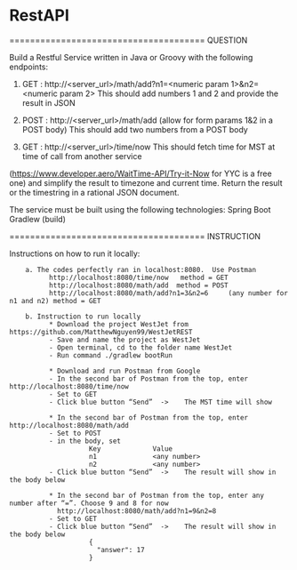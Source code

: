 # RestAPI
====================================== QUESTION

Build a Restful Service written in Java or Groovy with the following endpoints:

1.	GET : http://<server_url>/math/add?n1=<numeric param 1>&n2=<numeric param 2> 
                This should add numbers 1 and 2 and provide the result in JSON

2.	POST : http://<server_url>/math/add (allow for form params 1&2 in a POST body) 
                This should add two numbers from a POST body

3.	GET : http://<server_url>/time/now 
                This should fetch time for MST at time of call from another service 

(https://www.developer.aero/WaitTime-API/Try-it-Now 
for YYC is a free one) and simplify the result to timezone and current time. 
Return the result or the timestring in a rational JSON document.

The service must be built using the following technologies:
Spring Boot 
Gradlew (build)


====================================== INSTRUCTION

Instructions on how to run it locally:

        a. The codes perfectly ran in localhost:8080.  Use Postman
              http://localhost:8080/time/now   method = GET
              http://localhost:8080/math/add  method = POST
              http://localhost:8080/math/add?n1=3&n2=6     (any number for n1 and n2) method = GET
              
        b. Instruction to run locally
              * Download the project WestJet from https://github.com/MatthewNguyen99/WestJetREST
              - Save and name the project as WestJet
              - Open terminal, cd to the folder name WestJet 
              - Run command ./gradlew bootRun
              
              * Download and run Postman from Google
              - In the second bar of Postman from the top, enter http://localhost:8080/time/now
              - Set to GET
              - Click blue button “Send”  ->	The MST time will show 
              
              * In the second bar of Postman from the top, enter http://localhost:8080/math/add
              - Set to POST
              - in the body, set 
                        Key		        Value
                        n1 		        <any number>
                        n2		        <any number>
              - Click blue button “Send”  ->	The result will show in the body below

              * In the second bar of Postman from the top, enter any number after “=”. Choose 9 and 8 for now           
                http://localhost:8080/math/add?n1=9&n2=8
              - Set to GET
              - Click blue button “Send”  ->	The result will show in the body below
                        {
                          "answer": 17
                        }


              
              
              
              
              
 

              
        


